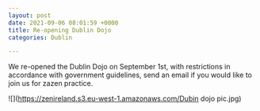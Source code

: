 ```yaml
---
layout: post
date: 2021-09-06 08:01:59 +0000
title: Re-opening Dublin Dojo
categories: Dublin

---
```

We re-opened the Dublin Dojo on September 1st, with restrictions in accordance with government guidelines, send an email if you would like to join us for zazen practice.

![](https://zenireland.s3.eu-west-1.amazonaws.com/Dubin dojo pic.jpg)